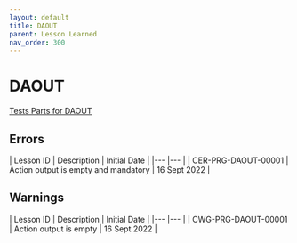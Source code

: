 ```yaml
---
layout: default
title: DAOUT
parent: Lesson Learned
nav_order: 300
---
```


# DAOUT

[Tests Parts for DAOUT](../../../../FCT--Documentation/docs/testing/test-parts/DAOUT)

## Errors

| Lesson ID   	| Description  	| Initial Date  	|
|---	|---	|
| CER-PRG-DAOUT-00001  	| Action output is empty and mandatory  	| 16 Sept 2022  	|


## Warnings

| Lesson ID   	| Description  	| Initial Date  	|
|---	|---	|
| CWG-PRG-DAOUT-00001  	| Action output is empty  	| 16 Sept 2022  	|
